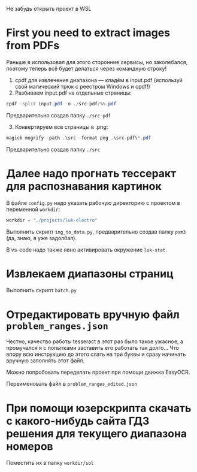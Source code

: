 Не забудь открыть проект в WSL

# First you need to extract images from PDFs

Раньше я использовал для этого сторонние сервисы, но заколебался, поэтому теперь всё будет делаться через командную строку!

1. cpdf для извлечения диапазона — кладём в input.pdf (используй свой магический трюк с реестром Windows и cpdf!)
2. Разбиваем input.pdf на отдельные страницы:
```powershell
cpdf -split input.pdf -o ./src-pdf/%%.pdf
```
Предварительно создав папку `./src-pdf`

3. Конвертируем все страницы в .png:
```powershell
magick mogrify -path .\src -format png .\src-pdf\*.pdf
```
Предварительно создав папку `./src`

# Далее надо прогнать тессеракт для распознавания картинок

В файле `config.py` надо указать рабочую директорию с проектом в переменной `workdir`:
```python
workdir = "./projects/luk-electro"
```

Выполнить скрипт `img_to_data.py`, предварительно создав папку `psm3` (да, знаю, я уже задолбал).

В vs-code надо также явно активировать окружение `luk-stat`.

# Извлекаем диапазоны страниц

Выполнить скрипт `batch.py`

# Отредактировать вручную файл `problem_ranges.json`

Честно, качество работы tesseract в этот раз было такое ужасное, а промучался я с попытками заставить его работать так долго... Что впору всю инструкцию до этого слать на три буквы и сразу начинать вручную заполнять этот файл.

Можно попробовать переделать проект при помощи движка EasyOCR.

Переименовать файл в `problem_ranges_edited.json`

# При помощи юзерскрипта скачать с какого-нибудь сайта ГДЗ решения для текущего диапазона номеров

Поместить их в папку `workdir/sol`